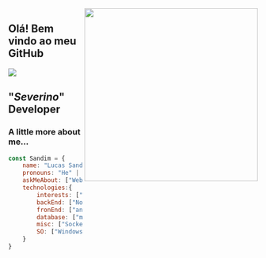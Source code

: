 <img align='right' src="https://i.giphy.com/media/hrRJ41JB2zlgZiYcCw/giphy.webp" width="350">

## Olá! Bem vindo ao meu GitHub 

[<img src="https://img.shields.io/badge/linkedin-%230077B5.svg?&style=for-the-badge&logo=linkedin&logoColor=white" />](https://www.linkedin.com/in/lucas-sandim-59246bb0/)

## "_Severino_" Developer 

### A little more about me...  


```javascript
const Sandim = {
    name: "Lucas Sandim",
    pronouns: "He" | "Him",
    askMeAbout: ["Web dev", "Tech", "Desktop dev"],
    technologies:{
        interests: ["GoLang", "Flutter", "Elixir", "GCP", "AWS", "Jenkins", "K8S", "ATDD", "DDD", "BDD"],
        backEnd: ["Nodejs", "Express", "Python", "C#", "Java", "Laravel", "Adianti", "WPF"],
        fronEnd: ["angular(2)", "VueJs", "Bootstrap", "VuetiFy", "Materialize", "ElectronJs"],
        database: ["mongo", "MySql", "SQLite", "PostgreSQL"],
        misc: ["Socket.IO", "Docker", "TelegranAPI"],
        SO: ["Windows", "Linux"]
    }
}
```

